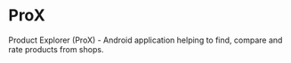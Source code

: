 # ProX
Product Explorer (ProX) - Android application helping to find, compare and rate products from shops.
